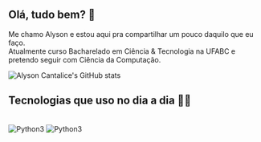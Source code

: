 ## Olá, tudo bem? 👋

Me chamo Alyson e estou aqui pra compartilhar um pouco daquilo que eu faço. <br/>
Atualmente curso Bacharelado em Ciência & Tecnologia na UFABC e pretendo seguir com Ciência da Computação.

![Alyson Cantalice's GitHub stats](https://github-readme-stats.vercel.app/api?username=AlysonCantalice&show_icons=true&theme=radical)

## Tecnologias que uso no dia a dia 👨‍💻
<div style="display: inline_block"><br/>
  <img align="center" alt="Python3" src="https://img.shields.io/badge/Python-14354C?style=for-the-badge&logo=python&logoColor=white" />
  <img align="center" alt="Python3" src="https://img.shields.io/badge/Java-ED8B00?style=for-the-badge&logo=openjdk&logoColor=white" />
</div>
